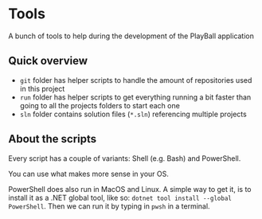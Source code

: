 # Tools

A bunch of tools to help during the development of the PlayBall application

## Quick overview

- `git` folder has helper scripts to handle the amount of repositories used in this project
- `run` folder has helper scripts to get everything running a bit faster than going to all the projects folders to start each one
- `sln` folder contains solution files (`*.sln`) referencing multiple projects

## About the scripts

Every script has a couple of variants: Shell (e.g. Bash) and PowerShell.

You can use what makes more sense in your OS.

PowerShell does also run in MacOS and Linux. A simple way to get it, is to install it as a .NET global tool, like so: `dotnet tool install --global PowerShell`.
Then we can run it by typing in `pwsh` in a terminal.
